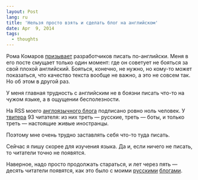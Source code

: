 ```yaml
---
layout: Post
lang: ru
title: 'Нельзя просто взять и сделать блог на английском'
date: Apr  9, 2014
tags:
  - thoughts
---
```


Рома Комаров [призывает](http://kizu.ru/blog/be-global/) разработчиков писать по-английски. Меня в его посте смущает только один момент: где он советует не бояться за свой плохой английский. Бояться, конечно, не нужно, но кому-то может показаться, что качество текста вообще не важно, а это не совсем так. Но об этом в другой раз.

У меня главная трудность с английским не в боязни писать что-то на чужом языке, а в ощущении бесполезности.

На RSS моего [англоязычного блога](http://blog.sapegin.me/) подписано ровно ноль человек. У [твитера](https://twitter.com/iamsapegin) 93 читателя: из них треть — русские, треть — боты, и только треть — настоящие живые иностранцы.

Поэтому мне очень трудно заставлять себя что-то туда писать.

Сейчас я пишу скорее для изучения языка. Да и, если ничего не писать, то читатели точно не появятся.

Наверное, надо просто продолжать стараться, и лет через пять — десять читатели появятся, как это было с моими [русскими](http://birdwatcher.ru/blog) [блогами](http://nano.sapegin.ru/).
